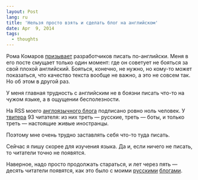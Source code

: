 ```yaml
---
layout: Post
lang: ru
title: 'Нельзя просто взять и сделать блог на английском'
date: Apr  9, 2014
tags:
  - thoughts
---
```


Рома Комаров [призывает](http://kizu.ru/blog/be-global/) разработчиков писать по-английски. Меня в его посте смущает только один момент: где он советует не бояться за свой плохой английский. Бояться, конечно, не нужно, но кому-то может показаться, что качество текста вообще не важно, а это не совсем так. Но об этом в другой раз.

У меня главная трудность с английским не в боязни писать что-то на чужом языке, а в ощущении бесполезности.

На RSS моего [англоязычного блога](http://blog.sapegin.me/) подписано ровно ноль человек. У [твитера](https://twitter.com/iamsapegin) 93 читателя: из них треть — русские, треть — боты, и только треть — настоящие живые иностранцы.

Поэтому мне очень трудно заставлять себя что-то туда писать.

Сейчас я пишу скорее для изучения языка. Да и, если ничего не писать, то читатели точно не появятся.

Наверное, надо просто продолжать стараться, и лет через пять — десять читатели появятся, как это было с моими [русскими](http://birdwatcher.ru/blog) [блогами](http://nano.sapegin.ru/).
